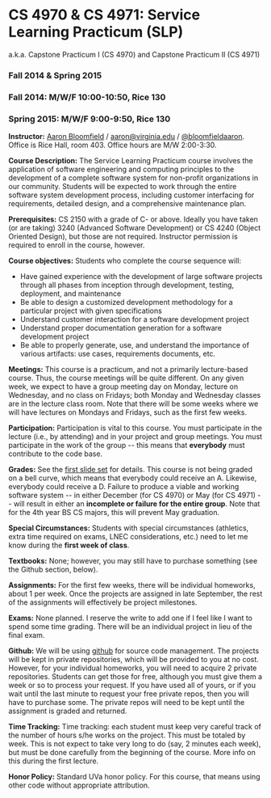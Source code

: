 CS 4970 & CS 4971: Service Learning Practicum (SLP)
===================================================

a.k.a. Capstone Practicum I (CS 4970) and Capstone Practicum II (CS 4971)

### Fall 2014 & Spring 2015
### Fall 2014: M/W/F 10:00-10:50, Rice 130
### Spring 2015: M/W/F 9:00-9:50, Rice 130

**Instructor:** [Aaron Bloomfield](http://www.cs.virginia.edu/~asb) / [aaron@virginia.edu](mailto:aaron@virginia.edu) / [\@bloomfieldaaron](http://twitter.com/bloomfieldaaron).  Office is Rice Hall, room 403.  Office hours are M/W 2:00-3:30.

**Course Description:** The Service Learning Practicum course involves the application of software engineering and computing principles to the development of a complete software system for non-profit organizations in our community. Students will be expected to work through the entire software system development process, including customer interfacing for requirements, detailed design, and a comprehensive maintenance plan.

**Prerequisites:** CS 2150 with a grade of C- or above.  Ideally you have taken (or are taking) 3240 (Advanced Software Development) or CS 4240 (Object Oriented Design), but those are not required.  Instructor permission is required to enroll in the course, however.

**Course objectives:** Students who complete the course sequence will:
- Have gained experience with the development of large software projects through all phases from inception through development, testing, deployment, and maintenance
- Be able to design a customized development methodology for a particular project with given specifications
- Understand customer interaction for a software development project
- Understand proper documentation generation for a software development project
- Be able to properly generate, use, and understand the importance of various artifacts: use cases, requirements documents, etc.

**Meetings:** This course is a practicum, and not a primarily lecture-based course.  Thus, the course meetings will be quite different.  On any given week, we expect to have a group meeting day on Monday, lecture on Wednesday, and no class on Fridays; both Monday and Wednesday classes are in the lecture class room.  Note that there will be some weeks where we will have lectures on Mondays and Fridays, such as the first few weeks.

**Participation:** Participation is vital to this course.  You must participate in the lecture (i.e., by attending) and in your project and group meetings.  You must participate in the work of the group -- this means that **everybody** must contribute to the code base.

**Grades:** See the [first slide set](../slides/fall/01-intro.html) for details.  This course is not being graded on a bell curve, which means that everybody could receive an A.  Likewise, everybody could receive a D.  Failure to produce a viable and working software system -- in either December (for CS 4970) or May (for CS 4971) -- will result in either an **incomplete or failure for the entire group**.  Note that for the 4th year BS CS majors, this will prevent May graduation.

**Special Circumstances:** Students with special circumstances (athletics, extra time required on exams, LNEC considerations, etc.) need to let me know during the **first week of class**.

**Textbooks:** None; however, you may still have to purchase something (see the Github section, below).

**Assignments:** For the first few weeks, there will be individual homeworks, about 1 per week.  Once the projects are assigned in late September, the rest of the assignments will effectively be project milestones.

**Exams:** None planned.  I reserve the write to add one if I feel like I want to spend some time grading.  There will be an individual project in lieu of the final exam.

**Github:** We will be using [github](https://github.com) for source code management.  The projects will be kept in private repositories, which will be provided to you at no cost.  However, for your individual homeworks, you will need to acquire 2 private repositories.  Students can get those for free, although you must give them a week or so to process your request.  If you have used all of yours, or if you wait until the last minute to request your free private repos, then you will have to purchase some.  The private repos will need to be kept until the assignment is graded and returned.

**Time Tracking:** Time tracking: each student must keep very careful track of the number of hours s/he works on the project.  This must be totaled by week.  This is not expect to take very long to do (say, 2 minutes each week), but must be done carefully from the beginning of the course.  More info on this during the first lecture.

**Honor Policy:** Standard UVa honor policy.  For this course, that means using other code without appropriate attribution.
